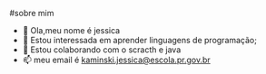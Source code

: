 #sobre mim


- 👋 Ola,meu nome é jessica
- 👀 Estou interessada em aprender linguagens de programação;
- 💞️ Estou colaborando com o scracth e java
- 📫 meu email é kaminski.jessica@escola.pr.gov.br

<!---
jessica06S2/jessica06S2 is a ✨ special ✨ repository because its `README.md` (this file) appears on your GitHub profile.
You can click the Preview link to take a look at your changes.
--->
